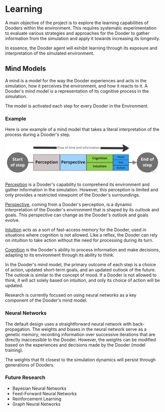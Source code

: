 # Learning

A main objective of the project is to explore the learning capabilities of Dooders within the environment. This requires systematic experimentation to evaluate various strategies and approaches for the Dooder to gather information from the simulation and apply it towards increasing its longevity.

In essence, the Dooder agent will exhibit learning through its exposure and interpretation of the simulated environment.

## Mind Models

A mind is a model for the way the Dooder experiences and acts in the simulation, how it perceives the environment, and how it reacts to it. A Dooder's mind model is a representation of its cognitive process in the simulation.

The model is activated each step for every Dooder in the Environment.

### Example

Here is one example of a mind model that takes a literal interpretation of the process during a Dooder's step.

![Mind Model Example](/docs/images/mind_model_example.jpg)

[Perception](/docs/Perception.md) is a Dooder's capability to comprehend its environment and gather information in the simulation. However, this perception is limited and only provides a restricted viewpoint of the Dooder's surroundings. 

[Perspective](/docs/Perspective.md), coming from a Dooder's perception, is a dynamic interpretation of the Dooder's environment that is shaped by its outlook and goals. This perspective can change as the Dooder's outlook and goals evolve.

[Intuition](/docs/Intuition.md) acts as a sort of fast-access memory for the Dooder, used in situations where cognition is not allowed. Like a reflex, the Dooder can rely on intuition to take action without the need for processing during its turn. 

[Cognition](/docs/Cognition.md) is the Dooder's ability to process information and make decisions, adapting to its environment through its ability to think.

In the Dooder's mind model, the primary outcome of each step is a choice of action, updated short-term goals, and an updated outlook of the future. The outlook is similar to the concept of mood. If a Dooder is not allowed to think, it will act solely based on intuition, and only its choice of action will be updated.

Research is currently focused on using neural networks as a key component of the Dooder's mind model.

### Neural Networks

The default design uses a straightforward neural network with back-propagation. The weights and biases in the neural network serve as a genetic memory, recording information over successive iterations that are directly inaccessible to the Dooder. However, the weights can be modified based on the experiences and decisions made by the Dooder (model training).

The weights that fit closest to the simulation dynamics will persist through generations of Dooders.

### Future Research

* Bayesian Neural Networks
* Feed-Forward Neural Networks
* Reinforcement Learning
* Graph Neural Networks
